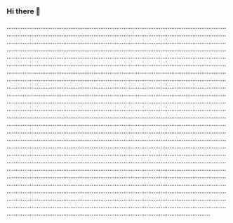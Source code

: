### Hi there 👋

...............................................................................................................................................................................................................................................................................................................................................................................................................................................................................................................................................................................................................................................................................................................................................................................................................................................................................................................................................................................................................................................................................................................................................................................................................................................................................................................................................................................................................................................................................................................................................................................................................................................................................................................................................................................................................................................................................................................................................................................................................................................................................................................................................................................................................................................................................................................................................................................................................................................................................................................................................................................................................................................................................................................................................................................................................................................................................................................................................................................................................................................................................................................................................................................................................................................................................................................................................